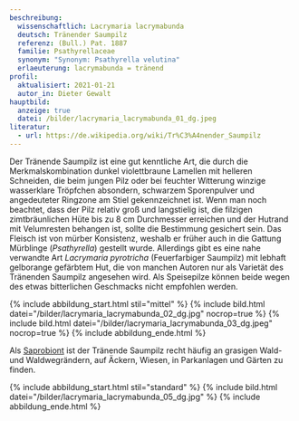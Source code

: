 ```yaml
---
beschreibung:
  wissenschaftlich: Lacrymaria lacrymabunda
  deutsch: Tränender Saumpilz
  referenz: (Bull.) Pat. 1887
  familie: Psathyrellaceae
  synonym: "Synonym: Psathyrella velutina"
  erlaeuterung: lacrymabunda = tränend
profil:
  aktualisiert: 2021-01-21
  autor_in: Dieter Gewalt
hauptbild:
  anzeige: true
  datei: /bilder/lacrymaria_lacrymabunda_01_dg.jpeg
literatur:
  - url: https://de.wikipedia.org/wiki/Tr%C3%A4nender_Saumpilz
---
```

Der Tränende Saumpilz ist eine gut kenntliche Art, die durch die Merkmalskombination dunkel violettbraune Lamellen mit helleren Schneiden, die beim jungen Pilz oder bei feuchter Witterung winzige wasserklare Tröpfchen absondern, schwarzem Sporenpulver und angedeuteter Ringzone am Stiel  gekennzeichnet ist. Wenn man noch beachtet, dass der Pilz relativ groß und langstielig ist, die filzigen zimtbräunlichen Hüte bis zu 8 cm Durchmesser erreichen und der Hutrand mit Velumresten behangen ist, sollte die Bestimmung gesichert sein. Das Fleisch ist von mürber Konsistenz, weshalb er früher auch in die Gattung Mürblinge (*Psathyrella*) gestellt wurde. Allerdings gibt es eine nahe verwandte Art *Lacrymaria pyrotricha* (Feuerfarbiger Saumpilz) mit lebhaft gelborange gefärbtem Hut, die von manchen Autoren nur als Varietät des Tränenden Saumpilz angesehen wird. Als Speisepilze können beide wegen des etwas bitterlichen Geschmacks nicht empfohlen werden.

{% include abbildung_start.html stil="mittel" %}
{% include bild.html datei="/bilder/lacrymaria_lacrymabunda_02_dg.jpg" nocrop=true %}
{% include bild.html datei="/bilder/lacrymaria_lacrymabunda_03_dg.jpeg" nocrop=true %}
{% include abbildung_ende.html %}

Als [Saprobiont](Saprobiont "Glossar") ist der Tränende Saumpilz recht häufig an grasigen Wald- und Waldwegrändern, auf Äckern, Wiesen, in Parkanlagen und Gärten zu finden. 

{% include abbildung_start.html stil="standard" %}
{% include bild.html datei="/bilder/lacrymaria_lacrymabunda_05_dg.jpg" %}
{% include abbildung_ende.html %}